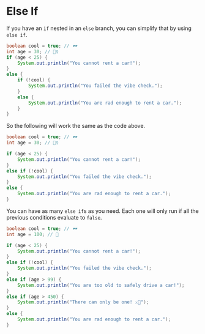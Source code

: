 # Else If

If you have an `if` nested in an `else` branch, you can simplify that by using
`else if`.

```java
boolean cool = true; // 🕶️
int age = 30; // 🙎‍♀️
if (age < 25) {
    System.out.println("You cannot rent a car!");
}
else {
    if (!cool) {
        System.out.println("You failed the vibe check.");
    }
    else {
        System.out.println("You are rad enough to rent a car.");
    }
}
```

So the following will work the same as the code above.

```java
boolean cool = true; // 🕶️
int age = 30; // 🙎‍♀️

if (age < 25) {
    System.out.println("You cannot rent a car!");
}
else if (!cool) {
    System.out.println("You failed the vibe check.");
}
else {
    System.out.println("You are rad enough to rent a car.");
}
```

You can have as many `else if`s as you need. Each one will only run if all the previous conditions
evaluate to `false`.

```java
boolean cool = true; // 🕶️
int age = 100; // 👴

if (age < 25) {
    System.out.println("You cannot rent a car!");
}
else if (!cool) {
    System.out.println("You failed the vibe check.");
}
else if (age > 99) {
    System.out.println("You are too old to safely drive a car!");
}
else if (age > 450) {
    System.out.println("There can only be one! ⚔️🏴󠁧󠁢󠁳󠁣󠁴󠁿");
}
else {
    System.out.println("You are rad enough to rent a car.");
}
```
